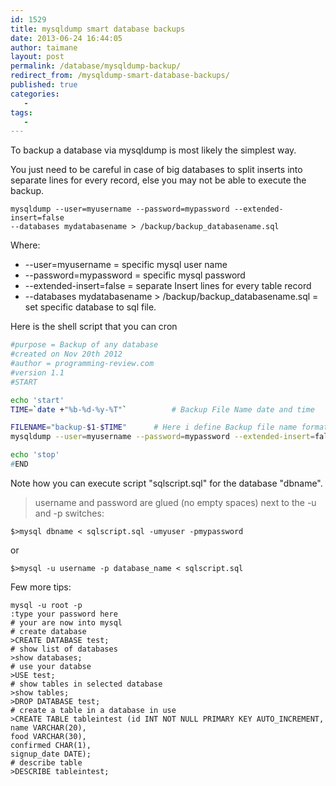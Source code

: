 ```yaml
---
id: 1529
title: mysqldump smart database backups
date: 2013-06-24 16:44:05
author: taimane
layout: post
permalink: /database/mysqldump-backup/
redirect_from: /mysqldump-smart-database-backups/
published: true
categories:
   -
tags:
   -
---
```

To backup a database via mysqldump is most likely the simplest way.

You just need to be careful in case of big databases to split inserts into separate lines for every record, else you may not be able to execute the backup.

```
mysqldump --user=myusername --password=mypassword --extended-insert=false 
--databases mydatabasename > /backup/backup_databasename.sql
```
Where:
* --user=myusername = specific mysql user name
* --password=mypassword = specific mysql password
* --extended-insert=false = separate Insert lines for every table record
* --databases mydatabasename > /backup/backup_databasename.sql = set specific database to sql file.

Here is the shell script that you can cron
```bash
#purpose = Backup of any database
#created on Nov 20th 2012
#author = programming-review.com
#version 1.1
#START

echo 'start'
TIME=`date +"%b-%d-%y-%T"`          # Backup File Name date and time

FILENAME="backup-$1-$TIME"      # Here i define Backup file name format.
mysqldump --user=myusername --password=mypassword --extended-insert=false --databases $1 &gt; /backup/$FILENAME.sql

echo 'stop'
#END
```
Note how you can execute script "sqlscript.sql" for the database "dbname". 

> username and password are glued (no empty spaces) next to the -u and -p switches:
```
$>mysql dbname < sqlscript.sql -umyuser -pmypassword
```

or

```
$>mysql -u username -p database_name < sqlscript.sql
```

Few more tips:
```
mysql -u root -p
:type your password here
# your are now into mysql
# create database 
>CREATE DATABASE test;
# show list of databases
>show databases;
# use your databse
>USE test;
# show tables in selected database
>show tables;
>DROP DATABASE test;
# create a table in a database in use
>CREATE TABLE tableintest (id INT NOT NULL PRIMARY KEY AUTO_INCREMENT, 
name VARCHAR(20),
food VARCHAR(30),
confirmed CHAR(1), 
signup_date DATE);
# describe table
>DESCRIBE tableintest;
``` 
